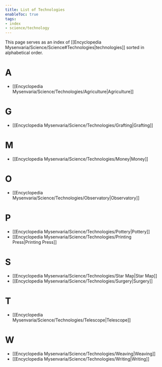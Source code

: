 ```yaml
---
title: List of Technologies
enableToc: true
tags:
- index
- science/technology
---
```


This page serves as an index of [[Encyclopedia Mysenvaria/Science/Science#Technologies|technologies]] sorted in alphabetical order.

# A
- [[Encyclopedia Mysenvaria/Science/Technologies/Agriculture|Agriculture]]
# G
- [[Encyclopedia Mysenvaria/Science/Technologies/Grafting|Grafting]]
# M
- [[Encyclopedia Mysenvaria/Science/Technologies/Money|Money]]
# O
- [[Encyclopedia Mysenvaria/Science/Technologies/Observatory|Observatory]]
# P
- [[Encyclopedia Mysenvaria/Science/Technologies/Pottery|Pottery]]
- [[Encyclopedia Mysenvaria/Science/Technologies/Printing Press|Printing Press]]
# S
- [[Encyclopedia Mysenvaria/Science/Technologies/Star Map|Star Map]]
- [[Encyclopedia Mysenvaria/Science/Technologies/Surgery|Surgery]]
# T
- [[Encyclopedia Mysenvaria/Science/Technologies/Telescope|Telescope]]
# W
- [[Encyclopedia Mysenvaria/Science/Technologies/Weaving|Weaving]]
- [[Encyclopedia Mysenvaria/Science/Technologies/Writing|Writing]]
